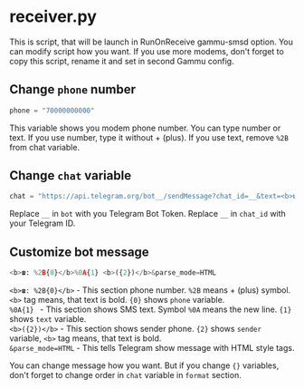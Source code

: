 # receiver.py

This is script, that will be launch in RunOnReceive gammu-smsd option. You can modify script how you want.
If you use more modems, don't forget to copy this script, rename it and set in second Gammu config.

## Change `phone` number
```python
phone = "70000000000"
```
This variable shows you modem phone number. You can type number or text. If you use number, type it without + (plus). If you use text, remove `%2B` from chat variable.

## Change `chat` variable
```python
chat = "https://api.telegram.org/bot__/sendMessage?chat_id=__&text=<b>☎️: %2B{0}</b>%0A{1} <b>({2})</b>&parse_mode=HTML".format(phone, text, sender)
```
Replace `__` in `bot` with you Telegram Bot Token. Replace `__` in `chat_id` with your Telegram ID.

## Customize bot message
```python
<b>☎️: %2B{0}</b>%0A{1} <b>({2})</b>&parse_mode=HTML
```

`<b>☎️: %2B{0}</b>` - This section phone number. `%2B` means + (plus) symbol. `<b>` tag means, that text is bold. `{0}` shows `phone` variable.<br>
`%0A{1} ` - This section shows SMS text. Symbol `%0A` means the new line. `{1}` shows `text` variable.<br>
`<b>({2})</b>` - This section shows sender phone. `{2}` shows `sender` variable, `<b>` tag means, that text is bold.<br>
`&parse_mode=HTML` - This tells Telegram show message with HTML style tags.<br>

You can change message how you want. But if you change `{}` variables, don't forget to change order in `chat` variable in `format` section.
